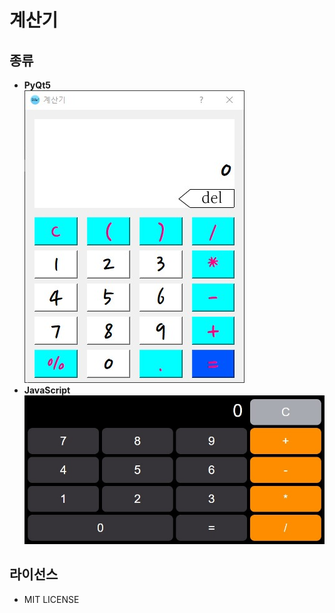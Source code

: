 # 계산기

## 종류

- **PyQt5**  
  ![Alt text](python/preview.jpg)
- **JavaScript**  
  ![Alt text](javascript/preview.jpg)

## 라이선스

- MIT LICENSE
